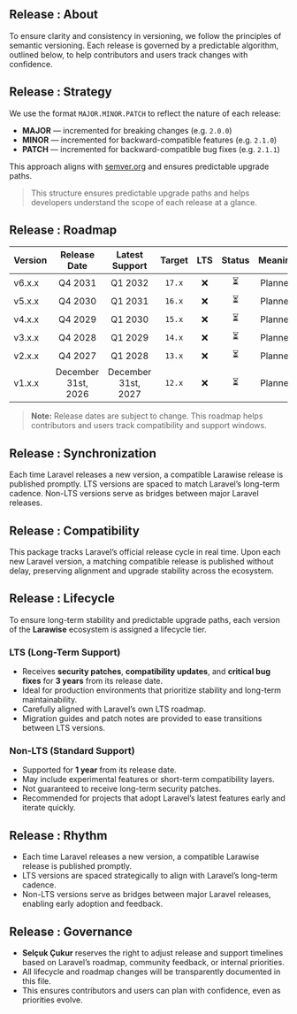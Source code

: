 ## Release : About

To ensure clarity and consistency in versioning, we follow the principles of semantic versioning.
Each release is governed by a predictable algorithm, outlined below, to help contributors and users
track changes with confidence.

## Release : Strategy

We use the format `MAJOR.MINOR.PATCH` to reflect the nature of each release:

- **MAJOR** — incremented for breaking changes (e.g. `2.0.0`)
- **MINOR** — incremented for backward-compatible features (e.g. `2.1.0`)
- **PATCH** — incremented for backward-compatible bug fixes (e.g. `2.1.1`)

This approach aligns with [semver.org](https://semver.org) and ensures predictable upgrade paths.

> This structure ensures predictable upgrade paths and helps developers understand the scope of each release at a glance.

## Release : Roadmap

| Version |    Release Date     |   Latest Support    | Target | LTS | Status | Meaning |
|---------|:-------------------:|:-------------------:|:------:|:---:|:------:|:-------:|
| v6.x.x  |       Q4 2031       |       Q1 2032       | `17.x` |  ❌  |   ⏳    | Planned |
| v5.x.x  |       Q4 2030       |       Q1 2031       | `16.x` |  ❌  |   ⏳    | Planned |
| v4.x.x  |       Q4 2029       |       Q1 2030       | `15.x` |  ❌  |   ⏳    | Planned |
| v3.x.x  |       Q4 2028       |       Q1 2029       | `14.x` |  ❌  |   ⏳    | Planned |
| v2.x.x  |       Q4 2027       |       Q1 2028       | `13.x` |  ❌  |   ⏳    | Planned |
| v1.x.x  | December 31st, 2026 | December 31st, 2027 | `12.x` |  ❌  |   ⏳    | Planned |

> **Note:**
> Release dates are subject to change. This roadmap helps contributors and users track compatibility and support windows.

## Release : Synchronization

Each time Laravel releases a new version, a compatible Larawise release is published promptly. LTS versions are spaced
to match Laravel’s long-term cadence.  Non-LTS versions serve as bridges between major Laravel releases.

## Release : Compatibility

This package tracks Laravel’s official release cycle in real time. Upon each new Laravel version, a
matching compatible release is published without delay, preserving alignment and upgrade stability
across the ecosystem.

## Release : Lifecycle

To ensure long-term stability and predictable upgrade paths, each version of the **Larawise** ecosystem is assigned a lifecycle tier.

### LTS (Long-Term Support)

- Receives **security patches**, **compatibility updates**, and **critical bug fixes** for **3 years** from its release date.
- Ideal for production environments that prioritize stability and long-term maintainability.
- Carefully aligned with Laravel’s own LTS roadmap.
- Migration guides and patch notes are provided to ease transitions between LTS versions.

### Non-LTS (Standard Support)

- Supported for **1 year** from its release date.
- May include experimental features or short-term compatibility layers.
- Not guaranteed to receive long-term security patches.
- Recommended for projects that adopt Laravel’s latest features early and iterate quickly.

## Release : Rhythm

- Each time Laravel releases a new version, a compatible Larawise release is published promptly.
- LTS versions are spaced strategically to align with Laravel’s long-term cadence.
- Non-LTS versions serve as bridges between major Laravel releases, enabling early adoption and feedback.

## Release : Governance

- **Selçuk Çukur** reserves the right to adjust release and support timelines based on Laravel’s roadmap, community feedback, or internal priorities.
- All lifecycle and roadmap changes will be transparently documented in this file.
- This ensures contributors and users can plan with confidence, even as priorities evolve.
